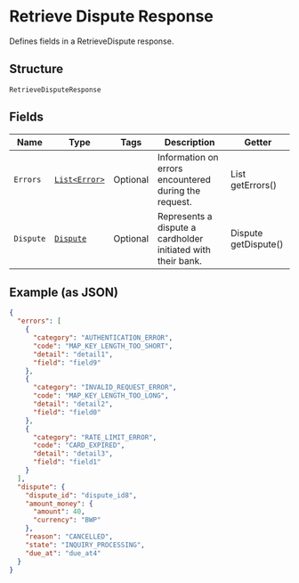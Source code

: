 
# Retrieve Dispute Response

Defines fields in a RetrieveDispute response.

## Structure

`RetrieveDisputeResponse`

## Fields

| Name | Type | Tags | Description | Getter |
|  --- | --- | --- | --- | --- |
| `Errors` | [`List<Error>`](/doc/models/error.md) | Optional | Information on errors encountered during the request. | List<Error> getErrors() |
| `Dispute` | [`Dispute`](/doc/models/dispute.md) | Optional | Represents a dispute a cardholder initiated with their bank. | Dispute getDispute() |

## Example (as JSON)

```json
{
  "errors": [
    {
      "category": "AUTHENTICATION_ERROR",
      "code": "MAP_KEY_LENGTH_TOO_SHORT",
      "detail": "detail1",
      "field": "field9"
    },
    {
      "category": "INVALID_REQUEST_ERROR",
      "code": "MAP_KEY_LENGTH_TOO_LONG",
      "detail": "detail2",
      "field": "field0"
    },
    {
      "category": "RATE_LIMIT_ERROR",
      "code": "CARD_EXPIRED",
      "detail": "detail3",
      "field": "field1"
    }
  ],
  "dispute": {
    "dispute_id": "dispute_id8",
    "amount_money": {
      "amount": 40,
      "currency": "BWP"
    },
    "reason": "CANCELLED",
    "state": "INQUIRY_PROCESSING",
    "due_at": "due_at4"
  }
}
```

